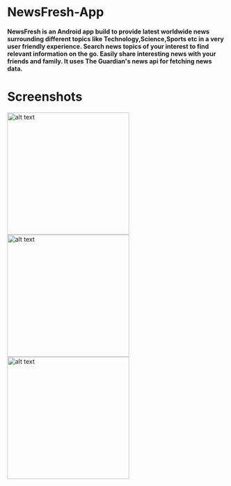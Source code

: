 # NewsFresh-App
**NewsFresh is an Android app build to provide latest worldwide news surrounding different topics like Technology,Science,Sports etc in a very user friendly experience.
Search news topics of your interest to find relevant information on the go.
Easily share interesting news with your friends and family.
It uses The Guardian's news api for fetching news data.**

# Screenshots
<img src="https://user-images.githubusercontent.com/67758318/105570043-ad489b80-5d6c-11eb-98ab-afaf17f51cfd.jpg" alt="alt text" width="280">     <img src="https://user-images.githubusercontent.com/67758318/105570054-bcc7e480-5d6c-11eb-91d8-d91116c92d7f.jpg" alt="alt text" width="280">     <img src="https://user-images.githubusercontent.com/67758318/105570056-c3eef280-5d6c-11eb-818e-1ac3b9a2d6dd.jpg" alt="alt text" width="280">
